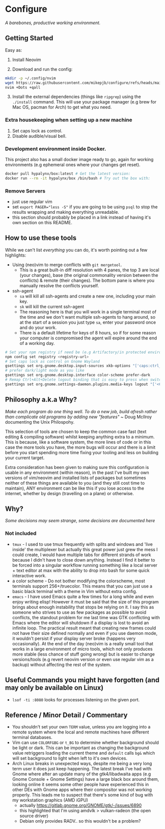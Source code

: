 # Configure

_A barebones, productive working environment._

## Getting Started

Easy as:

1. Install Neovim

2. Download and run the config:
```bash
mkdir -p ~/.config/nvim
wget https://raw.githubusercontent.com/mikepjb/configure/refs/heads/main/init.lua
nvim +Dots +qall
```

3. Install the external dependencies (things like `ripgrep`) using the `./install` command. This
   will use your package manager (e.g brew for Mac OS, pacman for Arch) to get what you need.
   
### Extra housekeeping when setting up a new machine

1. Set caps lock as control.
2. Disable audible/visual bell.

### Development environment inside Docker.

This project also has a small docker image ready to go, again for working environments (e.g
ephemeral ones where your changes get reset).

```bash
docker pull hypalynx/box:latest # Get the latest version:
docker run --rm -it hypalynx/box /bin/bash # Try out the box with:
```

### Remove Servers

- just use regular vim
- set `export PAGER="less -S"` if you are going to be using `psql` to stop the results wrapping and
  making everything unreadable.
- this section should probably be placed in a link instead of having it's own section on this
  README.

## How to use these tools

While we can't list _everything_ you can do, it's worth pointing out a few highlights:

- Using (neo)vim to merge conflicts with `git mergetool`.
    - This is a great built-in diff resolution with 4 panes, the top 3 are local (your changes),
      base (the original commonality version between the conflicts) & remote (their changes). The
      bottom pane is where you manually resolve the conflicts yourself.
- ssh-agent
    - `sa` will kill all ssh-agents and create a new one, including your main key.
    - `sk` will kill the current ssh-agent
    - The reasoning here is that you will work in a single terminal most of the time and we don't
      want multiple ssh-agents to hang around, so at the start of a session you just type `sa`,
      enter your password once and do your work.
    - There is a default lifetime for keys of 8 hours, so if for some reason your computer is
      compromised the agent will expire around the end of a working day.

```bash
# Set your npm registry if need be (e.g Artifactory/in protected environment)
npm config set registry <registry-url>
# Set caps lock as control on Gnome Wayland
gsettings set org.gnome.desktop.input-sources xkb-options "['caps:ctrl_modifier']"
# prefer dark/light mode as you like
gsettings set org.gnome.desktop.interface color-scheme prefer-dark
# Remap Ctrl+Alt+Delete logout binding that is easy to press when switching spaces.
gsettings set org.gnome.settings-daemon.plugins.media-keys logout "['<Control><Alt><Shift>Delete']"
```

## Philosophy a.k.a Why?

_Make each program do one thing well. To do a new job, build afresh rather than complicate old
programs by adding new "features"_ ~ Doug McIlroy documenting the Unix Philospohy.

This selection of tools are chosen to keep the common case fast (text editing &
compiling software) whilst keeping anything extra to a minimum. This is
because, like a software system, the more lines of code or in this case the
more tools you have, the more bugs will occur and there is a limit before you
start spending more time fixing your tooling and less on building your current
target.

Extra consideration has been given to making sure this configuration is usable
in any environment (within reason), in the past I've built my own versions of
vim/neovim and installed lists of packages but sometimes neither of these
things are available to you (and they still cost time to maintain), ANY
environment can be like this if you lose access to the internet, whether by
design (travelling on a plane) or otherwise.

## Why?

_Some decisions may seem strange, some decisions are documented here_

### Not included

- `tmux` - I used to use tmux frequently with splits and windows and 'live
  inside' the multiplexer but actually this great power just grew the mess I
  could create, I would have multiple tabs for different strands of work
  because I didn't have to close down anything. Instead I find it better to be
  forced into a singular workflow running something like a local server + text
  editor at max with the ability to drop into bash for some quick interactive
  work.
- a color scheme - Do not bother modifying the colorscheme, most terminals
  support 256+/truecolor. This means that you can just use a basic black
  terminal with a theme in Vim without extra config.
- `emacs` - I have used Emacs quite a few times for a long while and even enjoy writing elisp!
  However it must be said that the size of this program brings about enough instability that stops
  be relying on it. I say this as someone who strives to use as few packages as possible to avoid
  conflicts, the standout problem for me last time was GTK conflicting with Emacs where the editor
  will shutdown if a display is lost to avoid an infinite loop. The practical result meant that
  creating new frames could not have their size defined normally and even if you use daemon mode,
  it wouldn't persist if your display server broke (happens very occasionally). At the end of the
  day (neo)vim is a really small tool that works in a large environment of micro tools, which not
  only produces more stable (less chance of stuff going wrong) but is easier to change
  versions/tools (e.g revert neovim version or even use regular vim as a backup) without affecting
  the rest of the system.

## Useful Commands you might have forgotten (and may only be available on Linux)

- `lsof -ti :8080` looks for processes listening on the given port.

## Reference / Minor Detail / Commentary

- You shouldn't set your own `TERM` value, unless you are logging into a remote
  system where the local and remote machines have different terminal databases.
- Vim can use `COLORFGBG` or `t_BG` to determine whether background should be
  light or dark. This can be important as changing the background value
  retriggers loading the current theme and `default` calls `bg&` which will set
  background to light when left to it's own devices.
- Arch Linux breaks in unexpected ways, despite me being a very long term user it does just keep
  happening. The latest break I've had with Gnome where after an update many of the gtk4/libadwaita
  apps (e.g Gnome Console + Gnome Settings) have a large black box around them, looking online it
  seems some other people have experienced this in other DEs with Gnome apps where their compositor
  was not working properly. This leads me to suspect that there's some kind of bug with my
  workstation graphics (AMD iGPU)
  - actually https://gitlab.gnome.org/GNOME/gtk/-/issues/6890 
  - this highlighted that I'm using amdvlk > vulkan-radeon (the open source driver)
  - Debian only provides RADV.. so this wouldn't be a problem?
